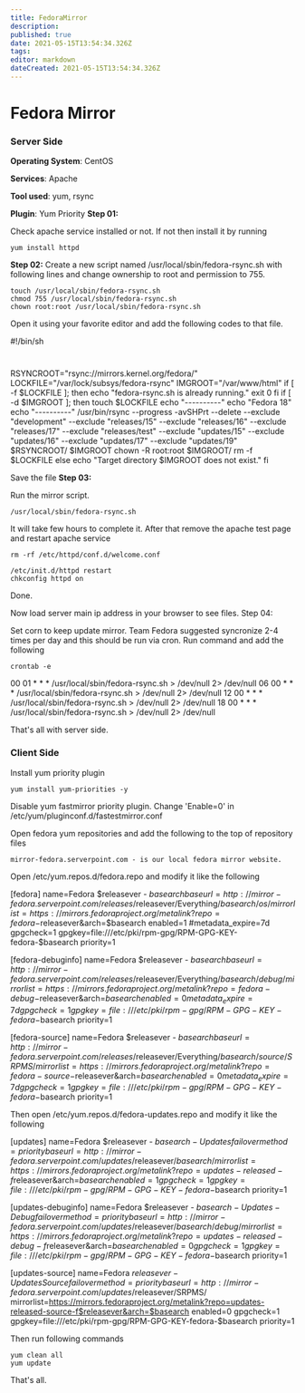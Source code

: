 ```yaml
---
title: FedoraMirror
description: 
published: true
date: 2021-05-15T13:54:34.326Z
tags: 
editor: markdown
dateCreated: 2021-05-15T13:54:34.326Z
---
```


# Fedora Mirror
### Server Side

**Operating System**: CentOS

**Services**: Apache

**Tool used**: yum, rsync

**Plugin**: Yum Priority
**Step 01:**

Check apache service installed or not. If not then install it by running 

    yum install httpd

**Step 02:**
Create a new script named /usr/local/sbin/fedora-rsync.sh with following lines and  change ownership to root and permission to 755.

    touch /usr/local/sbin/fedora-rsync.sh
    chmod 755 /usr/local/sbin/fedora-rsync.sh
    chown root:root /usr/local/sbin/fedora-rsync.sh

Open it using your favorite editor and add the following codes to that file. 

#!/bin/sh
#
RSYNCROOT="rsync://mirrors.kernel.org/fedora/"
LOCKFILE="/var/lock/subsys/fedora-rsync"
IMGROOT="/var/www/html"
if [ -f $LOCKFILE ]; then
    echo "fedora-rsync.sh is already running."
    exit 0
fi
if [ -d $IMGROOT ]; then
    touch $LOCKFILE
    echo "----------"
    echo "Fedora 18"
    echo "----------"
    /usr/bin/rsync --progress -avSHPrt --delete --exclude "development" --exclude "releases/15" --exclude "releases/16" --exclude "releases/17" --exclude "releases/test" --exclude "updates/15" --exclude "updates/16" --exclude "updates/17"  --exclude "updates/19" $RSYNCROOT/ $IMGROOT
    chown -R root:root $IMGROOT/
    rm -f $LOCKFILE
else
    echo "Target directory $IMGROOT does not exist."
fi

Save the file
**Step 03:**

Run the mirror script.

    /usr/local/sbin/fedora-rsync.sh

It will take few hours to complete it. After that remove the apache test page and  restart apache service

    rm -rf /etc/httpd/conf.d/welcome.conf

    /etc/init.d/httpd restart
    chkconfig httpd on

Done.

Now load server main ip address in your browser to see files. 
Step 04:

Set corn to keep update mirror. Team Fedora suggested syncronize 2-4 times per day and this should be run via cron. Run command and add the following

    crontab -e

00 01 * * * /usr/local/sbin/fedora-rsync.sh > /dev/null 2> /dev/null
06 00 * * * /usr/local/sbin/fedora-rsync.sh > /dev/null 2> /dev/null
12 00 * * * /usr/local/sbin/fedora-rsync.sh > /dev/null 2> /dev/null
18 00 * * * /usr/local/sbin/fedora-rsync.sh > /dev/null 2> /dev/null

That's all with server side. 
### Client Side

Install yum priority plugin 

    yum install yum-priorities -y

Disable yum fastmirror priority plugin. Change 'Enable=0' in /etc/yum/pluginconf.d/fastestmirror.conf

Open fedora yum repositories and add the following to the top of repository files

    mirror-fedora.serverpoint.com - is our local fedora mirror website.

Open /etc/yum.repos.d/fedora.repo and modify it like the following

[fedora]
name=Fedora $releasever - $basearch
baseurl=http://mirror-fedora.serverpoint.com/releases/$releasever/Everything/$basearch/os/
mirrorlist=https://mirrors.fedoraproject.org/metalink?repo=fedora-$releasever&arch=$basearch
enabled=1
#metadata_expire=7d
gpgcheck=1
gpgkey=file:///etc/pki/rpm-gpg/RPM-GPG-KEY-fedora-$basearch
priority=1

[fedora-debuginfo]
name=Fedora $releasever - $basearch
baseurl=http://mirror-fedora.serverpoint.com/releases/$releasever/Everything/$basearch/debug/
mirrorlist=https://mirrors.fedoraproject.org/metalink?repo=fedora-debug-$releasever&arch=$basearch
enabled=0
metadata_expire=7d
gpgcheck=1
gpgkey=file:///etc/pki/rpm-gpg/RPM-GPG-KEY-fedora-$basearch
priority=1


[fedora-source]
name=Fedora $releasever - $basearch
baseurl=http://mirror-fedora.serverpoint.com/releases/$releasever/Everything/$basearch/source/SRPMS/
mirrorlist=https://mirrors.fedoraproject.org/metalink?repo=fedora-source-$releasever&arch=$basearch
enabled=0
metadata_expire=7d
gpgcheck=1
gpgkey=file:///etc/pki/rpm-gpg/RPM-GPG-KEY-fedora-$basearch
priority=1

Then open /etc/yum.repos.d/fedora-updates.repo and modify it like the following

[updates]
name=Fedora $releasever - $basearch - Updates
failovermethod=priority
baseurl=http://mirror-fedora.serverpoint.com/updates/$releasever/$basearch/
mirrorlist=https://mirrors.fedoraproject.org/metalink?repo=updates-released-f$releasever&arch=$basearch
enabled=1
gpgcheck=1
gpgkey=file:///etc/pki/rpm-gpg/RPM-GPG-KEY-fedora-$basearch
priority=1


[updates-debuginfo]
name=Fedora $releasever - $basearch - Updates - Debug
failovermethod=priority
baseurl=http://mirror-fedora.serverpoint.com/updates/$releasever/$basearch/debug/
mirrorlist=https://mirrors.fedoraproject.org/metalink?repo=updates-released-debug-f$releasever&arch=$basearch
enabled=0
gpgcheck=1
gpgkey=file:///etc/pki/rpm-gpg/RPM-GPG-KEY-fedora-$basearch
priority=1

[updates-source]
name=Fedora $releasever - Updates Source
failovermethod=priority
baseurl=http://mirror-fedora.serverpoint.com/updates/$releasever/SRPMS/
mirrorlist=https://mirrors.fedoraproject.org/metalink?repo=updates-released-source-f$releasever&arch=$basearch
enabled=0
gpgcheck=1
gpgkey=file:///etc/pki/rpm-gpg/RPM-GPG-KEY-fedora-$basearch
priority=1

Then run following commands

    yum clean all
    yum update

That's all.